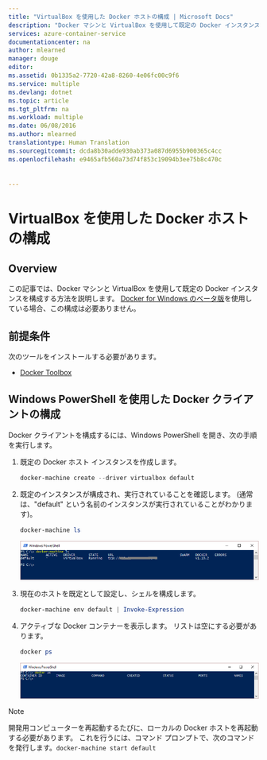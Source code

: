 ```yaml
---
title: "VirtualBox を使用した Docker ホストの構成 | Microsoft Docs"
description: "Docker マシンと VirtualBox を使用して既定の Docker インスタンスを構成する詳細な手順"
services: azure-container-service
documentationcenter: na
author: mlearned
manager: douge
editor: 
ms.assetid: 0b1335a2-7720-42a8-8260-4e06fc00c9f6
ms.service: multiple
ms.devlang: dotnet
ms.topic: article
ms.tgt_pltfrm: na
ms.workload: multiple
ms.date: 06/08/2016
ms.author: mlearned
translationtype: Human Translation
ms.sourcegitcommit: dcda8b30adde930ab373a087d6955b900365c4cc
ms.openlocfilehash: e9465afb560a73d74f853c19094b3ee75b8c470c


---
```

# <a name="configure-a-docker-host-with-virtualbox"></a>VirtualBox を使用した Docker ホストの構成
## <a name="overview"></a>Overview
この記事では、Docker マシンと VirtualBox を使用して既定の Docker インスタンスを構成する方法を説明します。 [Docker for Windows のベータ版](http://beta.docker.com/)を使用している場合、この構成は必要ありません。

## <a name="prerequisites"></a>前提条件
次のツールをインストールする必要があります。

* [Docker Toolbox](https://www.docker.com/products/overview#/docker_toolbox)

## <a name="configuring-the-docker-client-with-windows-powershell"></a>Windows PowerShell を使用した Docker クライアントの構成
Docker クライアントを構成するには、Windows PowerShell を開き、次の手順を実行します。

1. 既定の Docker ホスト インスタンスを作成します。
   
    ```PowerShell
    docker-machine create --driver virtualbox default
    ```
2. 既定のインスタンスが構成され、実行されていることを確認します。 (通常は、"default" という名前のインスタンスが実行されていることがわかります)。
   
    ```PowerShell
    docker-machine ls 
    ```
   
    ![docker-machine ls output][0]
3. 現在のホストを既定として設定し、シェルを構成します。
   
    ```PowerShell
    docker-machine env default | Invoke-Expression
    ```
4. アクティブな Docker コンテナーを表示します。 リストは空にする必要があります。
   
    ```PowerShell
    docker ps
    ```
   
    ![docker ps output][1]

> [!NOTE]
> 開発用コンピューターを再起動するたびに、ローカルの Docker ホストを再起動する必要があります。
> これを行うには、コマンド プロンプトで、次のコマンドを発行します。`docker-machine start default`
> 
> 

[0]: ./media/vs-azure-tools-docker-setup/docker-machine-ls.png
[1]: ./media/vs-azure-tools-docker-setup/docker-ps.png



<!--HONumber=Dec16_HO2-->


